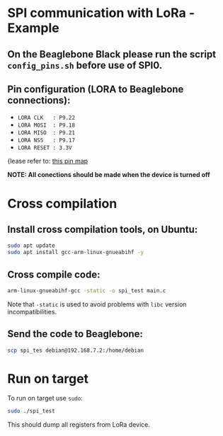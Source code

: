 # SPI communication with LoRa - Example

## On the Beaglebone Black please run the script `config_pins.sh` before use of SPI0.

## Pin configuration (LORA to Beaglebone connections):

- `LORA CLK   : P9.22`
- `LORA MOSI  : P9.18`
- `LORA MISO  : P9.21`
- `LORA NSS   : P9.17`
- `LORA RESET : 3.3V`

{lease refer to: [this pin map](https://toptechboy.com/beaglebone-black-lesson-1-understanding-beaglebone-black-pinout/beaglebone-black-pinout/)

**NOTE: All conections should be made when the device is turned off**

# Cross compilation

## Install cross compilation tools, on Ubuntu:
```bash
sudo apt update
sudo apt install gcc-arm-linux-gnueabihf -y
```

## Cross compile code:
```bash
arm-linux-gnueabihf-gcc -static -o spi_test main.c
```

Note that `-static` is used to avoid problems with `libc` version incompatibilities.

## Send the code to Beaglebone:

```bash
scp spi_tes debian@192.168.7.2:/home/debian
```

# Run on target
To run on target use `sudo`:
```bash
sudo ./spi_test
```

This should dump all registers from LoRa device.
